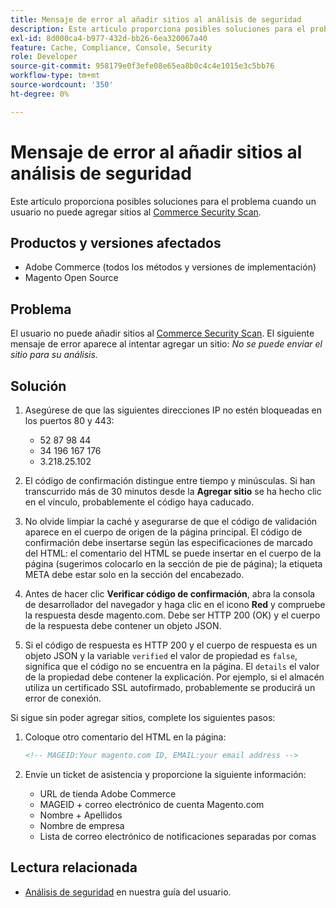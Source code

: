 ```yaml
---
title: Mensaje de error al añadir sitios al análisis de seguridad
description: Este artículo proporciona posibles soluciones para el problema cuando un usuario no puede agregar sitios al [Commerce Security Scan](https://account.magento.com/scanner/dashboard/).
exl-id: 8d000ca4-b977-432d-bb26-6ea320067a40
feature: Cache, Compliance, Console, Security
role: Developer
source-git-commit: 958179e0f3efe08e65ea8b0c4c4e1015e3c5bb76
workflow-type: tm+mt
source-wordcount: '350'
ht-degree: 0%

---
```


# Mensaje de error al añadir sitios al análisis de seguridad

Este artículo proporciona posibles soluciones para el problema cuando un usuario no puede agregar sitios al [Commerce Security Scan](https://account.magento.com/scanner/dashboard/).

## Productos y versiones afectados

* Adobe Commerce (todos los métodos y versiones de implementación)
* Magento Open Source

## Problema

El usuario no puede añadir sitios al [Commerce Security Scan](https://account.magento.com/scanner/dashboard/). El siguiente mensaje de error aparece al intentar agregar un sitio: *No se puede enviar el sitio para su análisis.*

## Solución

1. Asegúrese de que las siguientes direcciones IP no estén bloqueadas en los puertos 80 y 443:
   * 52 87 98 44
   * 34 196 167 176
   * 3.218.25.102

1. El código de confirmación distingue entre tiempo y minúsculas. Si han transcurrido más de 30 minutos desde la **Agregar sitio** se ha hecho clic en el vínculo, probablemente el código haya caducado.
1. No olvide limpiar la caché y asegurarse de que el código de validación aparece en el cuerpo de origen de la página principal. El código de confirmación debe insertarse según las especificaciones de marcado del HTML: el comentario del HTML se puede insertar en el cuerpo de la página (sugerimos colocarlo en la sección de pie de página); la etiqueta META debe estar solo en la sección del encabezado.
1. Antes de hacer clic **Verificar código de confirmación**, abra la consola de desarrollador del navegador y haga clic en el icono **Red** y compruebe la respuesta desde magento.com. Debe ser HTTP 200 (OK) y el cuerpo de la respuesta debe contener un objeto JSON.
1. Si el código de respuesta es HTTP 200 y el cuerpo de respuesta es un objeto JSON y la variable `verified` el valor de propiedad es `false`, significa que el código no se encuentra en la página. El `details` el valor de la propiedad debe contener la explicación. Por ejemplo, si el almacén utiliza un certificado SSL autofirmado, probablemente se producirá un error de conexión.

Si sigue sin poder agregar sitios, complete los siguientes pasos:

1. Coloque otro comentario del HTML en la página:

   ```HTML
   <!-- MAGEID:Your magento.com ID, EMAIL:your email address -->
   ```

1. Envíe un ticket de asistencia y proporcione la siguiente información:
   * URL de tienda Adobe Commerce
   * MAGEID + correo electrónico de cuenta Magento.com
   * Nombre + Apellidos
   * Nombre de empresa
   * Lista de correo electrónico de notificaciones separadas por comas

## Lectura relacionada

* [Análisis de seguridad](https://docs.magento.com/user-guide/magento/security-scan.html) en nuestra guía del usuario.
